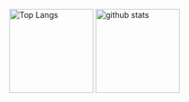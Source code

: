 <p align="left"> 
  <img alt="Top Langs" height="150px" src="https://github-readme-stats.vercel.app/api/top-langs/?username=tsujitakaa117&layout=compact&show_icons=true&theme=onedark" />
  <img alt="github stats" height="150px" src="https://github-readme-stats.vercel.app/api?username=tsujitakaa117&theme=onedark&show_icons=ture" />
</p>
